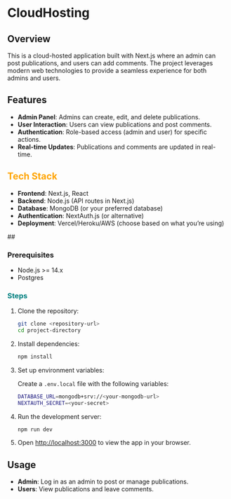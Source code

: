 # CloudHosting

## Overview

This is a cloud-hosted application built with Next.js where an admin can post publications, and users can add comments. The project leverages modern web technologies to provide a seamless experience for both admins and users.

## Features

- **Admin Panel**: Admins can create, edit, and delete publications.
- **User Interaction**: Users can view publications and post comments.
- **Authentication**: Role-based access (admin and user) for specific actions.
- **Real-time Updates**: Publications and comments are updated in real-time.

## <span style="color: orange;">Tech Stack</span>

- **Frontend**: Next.js, React
- **Backend**: Node.js (API routes in Next.js)
- **Database**: MongoDB (or your preferred database)
- **Authentication**: NextAuth.js (or alternative)
- **Deployment**: Vercel/Heroku/AWS (choose based on what you’re using)

##<Installation>

### Prerequisites

- Node.js >= 14.x
- Postgres 

### <span style="color: teal;">Steps</span>

1. Clone the repository:

    ```bash
    git clone <repository-url>
    cd project-directory
    ```

2. Install dependencies:

    ```bash
    npm install
    ```

3. Set up environment variables:

   Create a `.env.local` file with the following variables:

    ```bash
    DATABASE_URL=mongodb+srv://<your-mongodb-url>
    NEXTAUTH_SECRET=<your-secret>
    ```

4. Run the development server:

    ```bash
    npm run dev
    ```

5. Open [http://localhost:3000](http://localhost:3000) to view the app in your browser.

## Usage

- **Admin**: Log in as an admin to post or manage publications.
- **Users**: View publications and leave comments.


